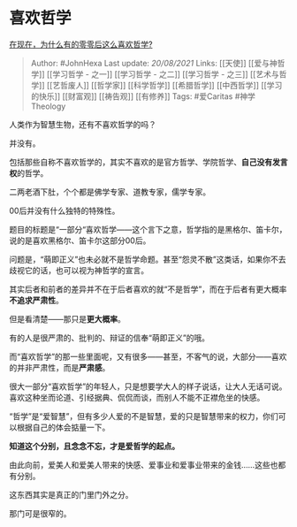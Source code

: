 # 喜欢哲学
[在现在，为什么有的零零后这么喜欢哲学?](https://www.zhihu.com/question/436744133/answer/2073251596)

> Author: #JohnHexa 
Last update: *20/08/2021* 
Links: [[天使]] [[爱与神哲学]] [[学习哲学 - 之一]] [[学习哲学 - 之二]] [[学习哲学 - 之三]] [[艺术与哲学]] [[艺哲废人]] [[哲学家]] [[科学哲学]] [[希腊哲学]] [[中西哲学]] [[学习的快乐]] [[财富观]] [[祷告观]] [[有修养]]
Tags: #爱Caritas #神学Theology 
  



人类作为智慧生物，还有不喜欢哲学的吗？

并没有。

包括那些自称不喜欢哲学的，其实不喜欢的是官方哲学、学院哲学、**自己没有发言权**的哲学。

二两老酒下肚，个个都是佛学专家、道教专家，儒学专家。

00后并没有什么独特的特殊性。

题目的标题是“一部分“喜欢哲学——这个言下之意，哲学指的是黑格尔、笛卡尔，说的是喜欢黑格尔、笛卡尔这部分00后。

问题是，“萌即正义”也未必就不是哲学命题。甚至“怨灵不散”这类话，如果你不去歧视它的话，也可以视为神哲学的宣言。

其实后者和前者的差异并不在于后者喜欢的就“不是哲学”，而在于后者有更大概率**不追求严肃性**。

但是看清楚——那只是**更大概率**。

有的人是很严肃的、批判的、辩证的信奉“萌即正义”的哦。

而“喜欢哲学”的那一些里面呢，又有很多——甚至，不客气的说，大部分——喜欢的并非严肃性，而是**严肃感**。

很大一部分“喜欢哲学”的年轻人，只是想要学大人的样子说话，让大人无话可说。喜欢这种坐而论道、引经据典、侃侃而谈，而别人不能不正襟危坐的快感。

“哲学”是“爱智慧”，但有多少人爱的不是智慧，爱的只是智慧带来的权力，你们可以根据自己的体会掂量一下。

**知道这个分别，且念念不忘，才是爱哲学的起点。**

  

由此向前，爱美人和爱美人带来的快感、爱事业和爱事业带来的金钱……这些也都有分别。

这东西其实是真正的门里门外之分。

那门可是很窄的。
